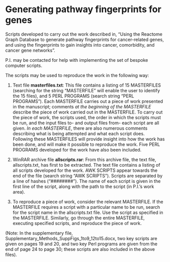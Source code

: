 # Generating pathway fingerprints for genes
Scripts developed to carry out the work described in, “Using the Reactome Graph Database to generate pathway fingerprints for cancer-related genes, and using the fingerprints to gain insights into cancer, comorbidity, and cancer gene networks”. 

P.I. may be contacted for help with implementing the set of bespoke computer scripts. 

The scripts may be used to reproduce the work in the following way:
1) Text file __masterfiles.txt__:  This file contains a listing of 15 MASTERFILES (searching for the string “MASTERFILE” will enable the user to identify the 15 files), and 5 PERL PROGRAMS (search string “PERL PROGRAMS”).  Each MASTERFILE carries out a piece of work presented in the manuscript; comments _at the beginning of the MASTERFILE_ describe the piece of work carried out in the MASTERFILE.  To carry out the piece of work, the scripts used, the order in which the scripts must be run, and the input files to- and output files from- each script are all given.  _In each MASTERFILE_, there are also numerous comments describing what is being attempted and what each script does.  Following these MASTERFILES will provide insight into how the work has been done, and will make it possible to reproduce the work.  Five PERL PROGRAMS developed for the work have also been included. 

2) WinRAR archive file __allscripts.rar__: From this archive file, the text file, allscripts.txt, has first to be extracted.  The text file contains a listing of all scripts developed for the work.  AWK SCRIPTS appear towards the end of the file (search string “AWK SCRIPTS”).  Scripts are separated by a line of hashes (“########”).  The name of each script is given in the first line of the script, along with the path to the script (in P.I.’s work area).

3) To reproduce a piece of work, consider the relevant MASTERFILE.  If the MASTERFILE requires a script with a particular name to be run, search for the script name in the allscripts.txt file.  Use the script as specified in the MASTERFILE. Similarly, go through the entire MASTERFILE, executing specified scripts, and reproduce the piece of work.


(Note: In the supplementary file, Supplementary_Methods_SuppFigs_1to9_12to15.docx, two key scripts are given on pages 19 and 20, and two key Perl programs are given from the end of page 24 to page 30; these scripts are also included in the above files). 
